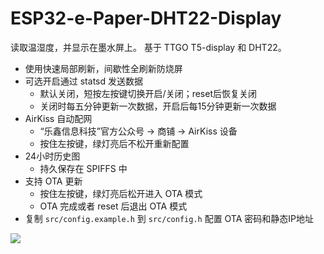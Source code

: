 # ESP32-e-Paper-DHT22-Display

读取温湿度，并显示在墨水屏上。
基于 TTGO T5-display 和 DHT22。

- 使用快速局部刷新，间歇性全刷新防烧屏
- 可选开启通过 statsd 发送数据
    - 默认关闭，短按左按键切换开启/关闭；reset后恢复关闭
    - 关闭时每五分钟更新一次数据，开启后每15分钟更新一次数据
- AirKiss 自动配网
    - “乐鑫信息科技”官方公众号 -> 商铺 -> AirKiss 设备
    - 按住左按键，绿灯亮后不松开重新配置
- 24小时历史图
    - 持久保存在 SPIFFS 中
- 支持 OTA 更新
    - 按住左按键，绿灯亮后松开进入 OTA 模式
    - OTA 完成或者 reset 后退出 OTA 模式
- 复制 `src/config.example.h` 到 `src/config.h` 配置 OTA 密码和静态IP地址


![](https://user-images.githubusercontent.com/2135445/150112236-b0d2758a-e382-4a10-9eae-a35d272719b1.gif)




